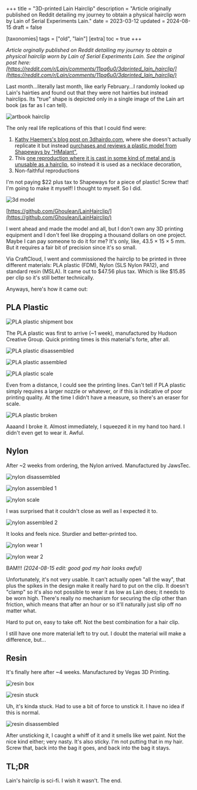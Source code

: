 +++
title = "3D-printed Lain Hairclip"
description = "Article originally published on Reddit detailing my journey to obtain a physical hairclip worn by Lain of Serial Experiments Lain."
date = 2023-03-12
updated = 2024-08-15
draft = false

[taxonomies]
tags = ["old", "lain"]
[extra]
toc = true
+++

*Article orginally published on Reddit detailing my journey to obtain a physical hairclip worn by Lain of Serial Experiments Lain. See the original post here: [https://reddit.com/r/Lain/comments/11pq6u0/3dprinted_lain_hairclip/](https://reddit.com/r/Lain/comments/11pq6u0/3dprinted_lain_hairclip/)*

Last month...literally last month, like early February...I randomly looked up Lain's hairties and found out that they were not hairties but instead hairclips. Its "true" shape is depicted only in a single image of the Lain art book (as far as I can tell).

![artbook hairclip](Lains_hairclip_artbook.jpg)

The only real life replications of this that I could find were:

1. [Kathy Haemers's blog post on 3dhairdo.com](http://www.3dhairdo.com/style-icons/42/), where she doesn't actually replicate it but instead [purchases and reviews a plastic model from Shapeways by "HMalant"](https://www.shapeways.com/product/5HE7DTGJJ/lain-s-hair-clip),
2. This [one reproduction where it is cast in some kind of metal and is unusable as a hairclip](https://angeltype.com/products/lains-hair-clip-necklace), so instead it is used as a necklace decoration,
3. Non-faithful reproductions

I'm not paying $22 plus tax to Shapeways for a piece of plastic! Screw that! I'm going to make it myself! I thought to myself. So I did.

![3d model](3d_model_hairclip.png)

[https://github.com/Ghoulean/LainHairclip/](https://github.com/Ghoulean/LainHairclip/)

I went ahead and made the model and all, but I don't own any 3D printing equipment and I don't feel like dropping a thousand dollars on one project. Maybe I can pay someone to do it for me? It's only, like, 43.5 × 15 × 5 mm. But it requires a fair bit of precision since it's so small.

Via CraftCloud, I went and commissioned the hairclip to be printed in three different materials: PLA plastic (FDM), Nylon (SLS Nylon PA12), and standard resin (MSLA). It came out to $47.56 plus tax. Which is like $15.85 per clip so it's still better technically.

Anyways, here's how it came out:

## PLA Plastic

![PLA plastic shipment box](PLA_Plastic_box.jpg)

The PLA plastic was first to arrive (~1 week), manufactured by Hudson Creative Group. Quick printing times is this material's forte, after all.

![PLA plastic disassembled](PLA_Plastic_disassembled.jpg)

![PLA plastic assembled](PLA_Plastic_assembled.jpg)

![PLA plastic scale](PLA_Plastic_scale.jpg)

Even from a distance, I could see the printing lines. Can't tell if PLA plastic simply requires a larger nozzle or whatever, or if this is indicative of poor printing quality. At the time I didn't have a measure, so there's an eraser for scale.

![PLA plastic broken](PLA_Plastic_broken.jpg)

Aaaand I broke it. Almost immediately, I squeezed it in my hand too hard. I didn't even get to wear it. Awful.

## Nylon

After ~2 weeks from ordering, the Nylon arrived. Manufactured by JawsTec.

![nylon disassembled](Nylon_disassembled.jpg)

![nylon assembled 1](Nylon_assembled_1.jpg)

![nylon scale](Nylon_scale.jpg)

I was surprised that it couldn't close as well as I expected it to.

![nylon assembled 2](Nylon_assembled_2.jpg)

It looks and feels nice. Sturdier and better-printed too.

![nylon wear 1](Nylon_wear_1.jpg)

![nylon wear 2](Nylon_wear_2.jpg)

BAM!!! *(2024-08-15 edit: good god my hair looks awful)*

Unfortunately, it's not very usable. It can't actually open "all the way", that plus the spikes in the design make it really hard to put on the clip. It doesn't "clamp" so it's also not possible to wear it as low as Lain does; it needs to be worn high. There's really no mechanism for securing the clip other than friction, which means that after an hour or so it'll naturally just slip off no matter what.

Hard to put on, easy to take off. Not the best combination for a hair clip.

I still have one more material left to try out. I doubt the material will make a difference, but...

## Resin

It's finally here after ~4 weeks. Manufactured by Vegas 3D Printing.

![resin box](Resin_box.jpg)

![resin stuck](Resin_stuck.jpg)

Uh, it's kinda stuck. Had to use a bit of force to unstick it. I have no idea if this is normal.

![resin disassembled](Resin_dissembled.jpg)

After unsticking it, I caught a whiff of it and it smells like wet paint. Not the nice kind either; very nasty. It's also sticky. I'm not putting that in my hair. Screw that, back into the bag it goes, and back into the bag it stays.

## TL;DR

Lain's hairclip is sci-fi. I wish it wasn't. The end.
